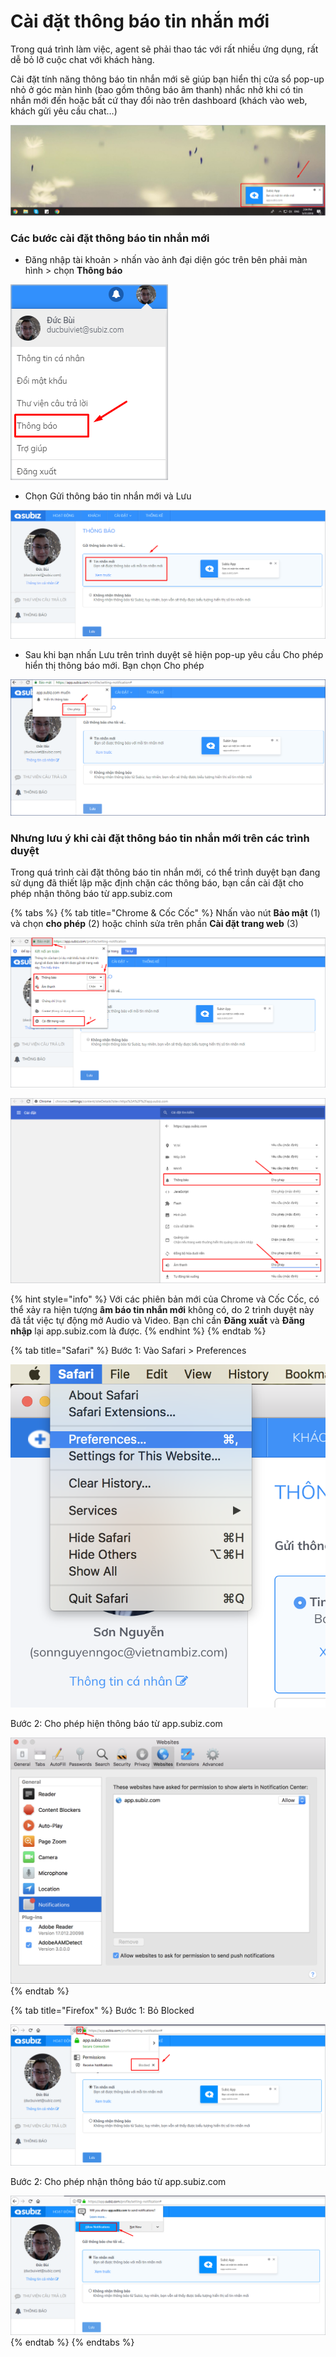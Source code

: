 # Cài đặt thông báo tin nhắn mới

Trong quá trình làm việc, agent sẽ phải thao tác với rất nhiều ứng dụng, rất dễ bỏ lỡ cuộc chat với khách hàng.

Cài đặt tính năng thông báo tin nhắn mới sẽ giúp bạn hiển thị cửa sổ pop-up nhỏ ở góc màn hình \(bao gồm thông báo âm thanh\) nhắc nhở khi có tin nhắn mới đến hoặc bất cứ thay đổi nào trên dashboard \(khách vào web, khách gửi yêu cầu chat…\) 

![Th&#xF4;ng b&#xE1;o tin nh&#x1EAF;n m&#x1EDB;i tr&#xEA;n m&#xE0;n h&#xEC;nh](../../../.gitbook/assets/thong-bao-man-hinh.png)

### Các bước cài đặt thông báo tin nhắn mới 

* Đăng nhập tài khoản &gt; nhấn vào ảnh đại diện góc trên bên phải màn hình &gt; chọn **Thông báo**

![Ch&#x1ECD;n c&#xE0;i &#x111;&#x1EB7;t th&#xF4;ng b&#xE1;o tin nh&#x1EAF;n m&#x1EDB;i](../../../.gitbook/assets/thong-bao.png)

* Chọn Gửi thông báo tin nhắn mới và Lưu

![Ch&#x1ECD;n th&#xF4;ng b&#xE1;o tin nh&#x1EAF;n v&#xE0; L&#x1B0;u](../../../.gitbook/assets/chon-thong-bao-tin-nhan.png)

* Sau khi bạn nhấn Lưu trên trình duyệt sẽ hiện pop-up yêu cầu Cho phép hiển thị thông báo mới. Bạn chọn Cho phép

![Cho ph&#xE9;p hi&#x1EC3;n th&#x1ECB; th&#xF4;ng b&#xE1;o m&#x1EDB;i](../../../.gitbook/assets/cho-phep-hien-thong-bao.png)

### Nhưng lưu ý khi cài đặt thông báo tin nhắn mới trên các trình duyệt

Trong quá trình cài đặt thông báo tin nhắn mới, có thể trình duyệt bạn đang sử dụng đã thiết lập mặc định chặn các thông báo, bạn cần cài đặt cho phép nhận thông báo từ app.subiz.com

{% tabs %}
{% tab title="Chrome & Cốc Cốc" %}
Nhấn vào nút **Bảo mật** \(1\) và chọn **cho phép** \(2\) hoặc chỉnh sửa trên phần **Cài đặt trang web** \(3\)

![C&#xE0;i &#x111;&#x1EB7;t cho ph&#xE9;p hi&#x1EC7;n th&#xF4;ng b&#xE1;o tin nh&#x1EAF;n v&#xE0; &#xE2;m thanh](../../../.gitbook/assets/bo-chan-thong-bao-tren-chrome%20%281%29.png)

![Cho ph&#xE9;p hi&#x1EC7;n th&#xF4;ng b&#xE1;o v&#xE0; &#xE2;m thanh tr&#xEA;n ph&#x1EA7;n C&#xE0;i &#x111;&#x1EB7;t trang web](../../../.gitbook/assets/cho-phep-tren-chrome%20%281%29.png)

{% hint style="info" %}
Với các phiên bản mới của Chrome và Cốc Cốc, có thể xảy ra hiện tượng **âm báo tin nhắn mới** không có, do 2 trình duyệt này đã tắt việc tự động mở Audio và Video. Bạn chỉ cần **Đăng xuất** và **Đăng nhập** lại app.subiz.com là được.
{% endhint %}
{% endtab %}

{% tab title="Safari" %}
Bước 1: Vào Safari &gt; Preferences

![](../../../.gitbook/assets/safari-1.png)

Bước 2: Cho phép hiện thông báo từ app.subiz.com

![Cho ph&#xE9;p hi&#x1EC7;n th&#xF4;ng b&#xE1;o t&#x1EEB; app.subiz.com](../../../.gitbook/assets/safari-2.png)
{% endtab %}

{% tab title="Firefox" %}
Bước 1: Bỏ Blocked

![B&#x1ECF; Blocked](../../../.gitbook/assets/firefox.png)

Bước 2: Cho phép nhận thông báo từ app.subiz.com

![Cho ph&#xE9;p nh&#x1EAD;n th&#xF4;ng b&#xE1;o sau khi nh&#x1EA5;n L&#x1B0;u](../../../.gitbook/assets/firefox-2.png)
{% endtab %}
{% endtabs %}





